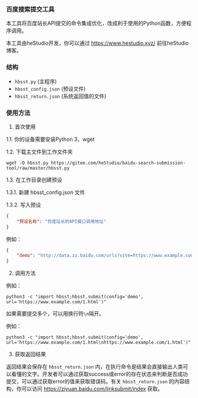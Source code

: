 ### 百度搜索提交工具

本工具将百度站长API提交的命令集成优化，改成利于使用的Python函数，方便程序调用。

本工具由heStudio开发，你可以通过 https://www.hestudio.xyz/ 前往heStudio博客。

### 结构
- `hbsst.py` (主程序)
- `hbsst_config.json` (预设文件)
- `hbsst_return.json` (系统返回值的文件)

### 使用方法
1. 首次使用

1.1. 你的设备需要安装Python 3，wget

1.2. 下载主文件到工作文件夹

```
wget -O hbsst.py https://gitee.com/heStudio/baidu-search-submission-tool/raw/master/hbsst.py
```

1.3. 在工作目录创建预设

1.3.1. 新建 hbsst_config.json 文件

1.3.2. 写入预设

```json
{
    "预设名称": "百度站长的API接口调用地址"
}
```

例如：

```json
{
    "demo": "http://data.zz.baidu.com/urls?site=https://www.example.com&token=xxxxxxxxx"
}
```

2. 调用方法

例如：

```
python3 -c "import hbsst;hbsst.submit(config='demo', url='https://www.example.com/1.html')"
```

如果需要提交多个，可以用换行符`\n`隔开。

例如：
```
python3 -c "import hbsst;hbsst.submit(config='demo', url='https://www.example.com/1.html\nhttps://www.example.com/1.html')"
```

3. 获取返回结果

返回结果会保存在 `hbsst_return.json` 内，在执行命令是结果会直接输出人类可以看懂的文字。开发者可以通过获取success或error的存在状态来判断是否成功提交，可以通过获取error的值来获取错误码。有关 `hbsst_return.json` 的内容结构，你可以访问 https://ziyuan.baidu.com/linksubmit/index 获取。